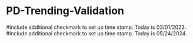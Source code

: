 # PD-Trending-Validation
#Include additional checkmark to set up time stamp. Today is 03/01/2023.
#Include additional checkmark to set up time stamp. Today is 05/24/2024.
